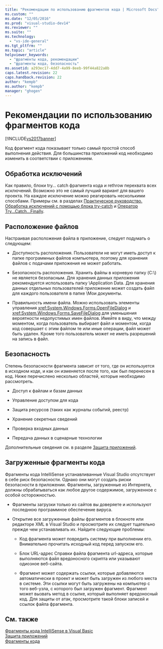 ```yaml
---
title: "Рекомендации по использованию фрагментов кода | Microsoft Docs"
ms.custom: ""
ms.date: "12/05/2016"
ms.prod: "visual-studio-dev14"
ms.reviewer: ""
ms.suite: ""
ms.technology: 
  - "vs-ide-general"
ms.tgt_pltfrm: ""
ms.topic: "article"
helpviewer_keywords: 
  - "фрагменты кода, рекомендации"
  - "фрагменты кода, безопасность"
ms.assetid: a293ec17-4dd7-4a99-8eeb-99f44a822a8b
caps.latest.revision: 22
caps.handback.revision: 22
author: "kempb"
ms.author: "kempb"
manager: "ghogen"
---
```

# Рекомендации по использованию фрагментов кода
[!INCLUDE[vs2017banner](../code-quality/includes/vs2017banner.md)]

Код фрагмент кода показывает только самый простой способ выполнения действия.  Для большинства приложений код необходимо изменить в соответствии с приложением.  
  
## Обработка исключений  
 Как правило, блоки try… catch фрагмента кода и rethrow перехвата всех исключений.  Возможно это не самый лучший вариант для вашего проекта.  На каждое исключение можно реагировать несколькими способами.  Примеры см. в разделах [Практическое руководство. Обработка исключений с помощью блока try\-catch](../Topic/How%20to:%20Handle%20an%20Exception%20Using%20try-catch%20\(C%23%20Programming%20Guide\).md) и [Оператор Try...Catch...Finally](/dotnet/visual-basic/language-reference/statements/try-catch-finally-statement).  
  
## Расположение файлов  
 Настраивая расположения файла в приложение, следует подумать о следующем:  
  
-   Доступность расположения.  Пользователи не могут иметь доступ к папке программных файлов компьютера, поэтому для хранения файлов с подачами приложения не может работать.  
  
-   Безопасность расположения.  Хранить файлы в корневую папку \(C:\\\) не является безопасным.  Для хранения данных приложения рекомендуется использовать папку \\Application Data.  Для хранения данных отдельных пользователей приложение может создать файл для каждого пользователя в папке \\Мои документы.  
  
-   Правильность имени файла.  Можно использовать элементы управления <xref:System.Windows.Forms.OpenFileDialog> и <xref:System.Windows.Forms.SaveFileDialog> для уменьшения вероятности недопустимых имен файлов.  Имейте в виду, что между моментом, когда пользователь выбирает файл и моментом, когда код совершает с этим файлом те или иные операции, файл может быть удален.  Кроме того пользователь может не иметь разрешений на запись в файл.  
  
## Безопасность  
 Степень безопасности фрагмента зависит от того, где он используется в исходном коде, и как он изменяется после того, как был перенесен в код.  Ниже перечислено несколько областей, которые необходимо рассмотреть.  
  
-   Доступ к файлам и базам данных  
  
-   Управление доступом для кода  
  
-   Защита ресурсов \(таких как журналы событий, реестр\)  
  
-   Хранение секретных сведений  
  
-   Проверка входных данных  
  
-   Передача данных в сценарные технологии  
  
 Дополнительные сведения см. в разделе [Защита приложений](../ide/securing-applications.md).  
  
## Загруженные фрагменты кода  
 Фрагменты кода IntelliSense устанавливанные Visual Studio отсутствует в себе риск безопасности.  Однако они могут создать риски безопасности в приложении.  Фрагменты, загруженные из Интернета, должны обрабатываться как любое другое содержимое, загруженное с особой осторожностью.  
  
-   Фрагменты загрузки только из сайтов вы доверяете и используют последнюю программное обеспечение вируса.  
  
-   Открытие все загруженные файлы фрагментов в блокноте или редакторе XML в Visual Studio и просмотрите их следует тщательно прежде чем устанавливать их.  Найдите следующие проблемы:  
  
    -   Код фрагмента может повредить систему при выполнении его.  Внимательно прочитать исходный код перед запуском его.  
  
    -   Блок URL\-адрес Справки файла фрагмента url\-адреса, которые выполняются файл вредоносного скрипта или указывают одиозное веб\-сайта.  
  
    -   Фрагмент может содержать ссылки, которые добавляются автоматически в проект и может быть загружен из любого места в системе.  Эти ссылки могут быть загружены на компьютер с того веб\-узла, с которого был загружен фрагмент.  Фрагмент может вызвать метод в ссылке, который выполняет вредоносный код.  Для защиты от атак, просмотрите такой блоки записей и ссылок файла фрагмента.  
  
## См. также  
 [Фрагменты кода IntelliSense в Visual Basic](/dotnet/visual-basic/developing-apps/using-ide/intellisense-code-snippets)   
 [Защита приложений](../ide/securing-applications.md)   
 [Фрагменты кода](../ide/code-snippets.md)